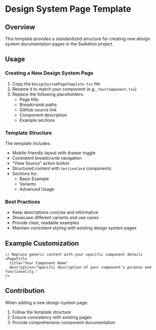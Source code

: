 # Design System Page Template

## Overview
This template provides a standardized structure for creating new design system documentation pages in the SwAdmin project.

## Usage

### Creating a New Design System Page

1. Copy the `DesignSystemPageTemplate.tsx` file
2. Rename it to match your component (e.g., `YourComponent.tsx`)
3. Replace the following placeholders:
   - Page title
   - Breadcrumb paths
   - GitHub source link
   - Component description
   - Example sections

### Template Structure

The template includes:
- Mobile-friendly layout with drawer toggle
- Consistent breadcrumb navigation
- "View Source" action button
- Structured content with `SectionCard` components
- Sections for:
  - Basic Example
  - Variants
  - Advanced Usage

### Best Practices

- Keep descriptions concise and informative
- Showcase different variants and use cases
- Provide clear, readable examples
- Maintain consistent styling with existing design system pages

## Example Customization

```tsx
// Replace generic content with your specific component details
<PageTitle
  title="Your Component Name"
  description="Specific description of your component's purpose and functionality."
/>
```

## Contribution

When adding a new design system page:
1. Follow the template structure
2. Ensure consistency with existing pages
3. Provide comprehensive component documentation
